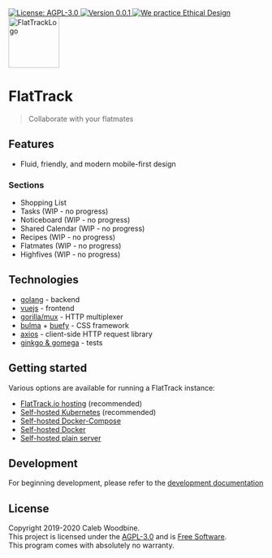 <a href="http://www.gnu.org/licenses/agpl-3.0.html">
    <img src="https://img.shields.io/badge/License-AGPL-3.0-blue.svg" alt="License: AGPL-3.0" />
</a>
<a href="https://gitlab.com/flattrack/flattrack/releases">
    <img src="https://img.shields.io/badge/version-0.0.1-brightgreen.svg" alt="Version 0.0.1" />
</a>
<a href='https://ind.ie/ethical-design'>
    <img style='margin-left: auto; margin-right: auto;' alt='We practice Ethical Design' src='https://img.shields.io/badge/Ethical_Design-_▲_❤_-blue.svg'>
</a>
<br/>
<img alt="FlatTrackLogo" src="" width=100>

# FlatTrack

> Collaborate with your flatmates

## Features
- Fluid, friendly, and modern mobile-first design

### Sections
- Shopping List
- Tasks (WIP - no progress)
- Noticeboard (WIP - no progress)
- Shared Calendar (WIP - no progress)
- Recipes (WIP - no progress)
- Flatmates (WIP - no progress)
- Highfives (WIP - no progress)

## Technologies
- [golang](https://golang.org) - backend
- [vuejs](https://vuejs.org) - frontend
- [gorilla/mux](https://github.com/gorilla/mux) - HTTP multiplexer
- [bulma](https://bulma.io/) + [buefy](https://buefy.org/) - CSS framework
- [axios](https://github.com/axios/axios) - client-side HTTP request library
- [ginkgo & gomega](https://onsi.github.io/ginkgo/) - tests

## Getting started
Various options are available for running a FlatTrack instance:
- [FlatTrack.io hosting](https://flattrack.io) (recommended)
- [Self-hosted Kubernetes](#) (recommended)
- [Self-hosted Docker-Compose](#)
- [Self-hosted Docker](#)
- [Self-hosted plain server](#)

## Development
For beginning development, please refer to the [development documentation](docs/DEVELOPMENT.org)

## License
Copyright 2019-2020 Caleb Woodbine.  
This project is licensed under the [AGPL-3.0](http://www.gnu.org/licenses/agpl-3.0.html) and is [Free Software](https://www.gnu.org/philosophy/free-sw.en.html).  
This program comes with absolutely no warranty.  
